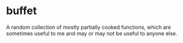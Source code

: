 # buffet
A random collection of mostly partially cooked functions, which are sometimes useful to me and may or may not be useful to anyone else.
